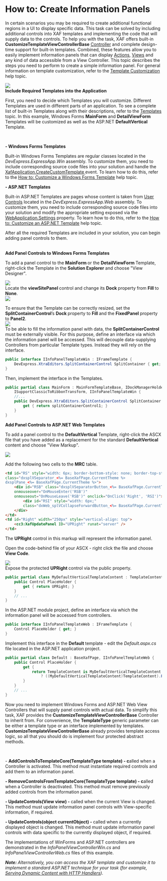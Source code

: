 # How to: Create Information Panels


<p>In certain scenarios you may be required to create additional functional regions in a UI to display specific data. This task can be solved by including additional controls into XAF templates and implementing the code that will supply data to the controls. To help you with the task, XAF offers built-in <strong>CustomizeTemplateViewControllerBase</strong> <a href="https://documentation.devexpress.com/xaf/CustomDocument2621.aspx"><u>Controller</u></a> and complete design-time support for built-in templates. Combined, these features allow you to easily implement information panels that can display <a href="https://documentation.devexpress.com/xaf/CustomDocument2622.aspx"><u>Actions</u></a>, <a href="https://documentation.devexpress.com/xaf/CustomDocument2611.aspx"><u>Views</u></a> and any kind of data accessible from a View Controller. This topic describes the steps you need to perform to create a simple information panel. For general information on template customization, refer to the <a href="https://documentation.devexpress.com/xaf/CustomDocument2696.aspx"><u>Template Customization</u></a> help topic.</p><p><img src="https://raw.githubusercontent.com/DevExpress-Examples/how-to-create-information-panels-e2690/12.1.4+/media/ace213d6-dd13-4759-8f45-215502e2983a.png"><br />
<strong>Include Required Templates into the Application</strong></p><p>First, you need to decide which Templates you will customize. Different Templates are used in different parts of an application. To see a complete list of built-in Templates along with their descriptions, refer to the <a href="https://documentation.devexpress.com/xaf/CustomDocument2609.aspx"><u>Templates</u></a> topic. In this example, Windows Forms <strong>MainForm</strong> and <strong>DetailViewForm</strong> Templates will be customized as well as the ASP.NET <strong>DefaultVertical</strong> Template.</p><br />
<p><strong>- Windows Forms Templates</strong></p><p>Built-in Windows Forms Templates are regular classes located in the <i>DevExpress.ExpressApp.Win</i> assembly. To customize them, you need to include corresponding source code files into your solution and handle the <a href="https://documentation.devexpress.com/xaf/DevExpressExpressAppXafApplication_CreateCustomTemplatetopic.aspx"><u>XafApplication.CreateCustomTemplate</u></a><u> </u>event. To learn how to do this, refer to the <a href="https://documentation.devexpress.com/xaf/CustomDocument2618.aspx"><u>How to: Customize a Windows Forms Template</u></a> help topic.</p><p><strong>- ASP.NET Templates</strong></p><p>Built-in ASP.NET Templates are pages whose content is taken from <a href="http://msdn.microsoft.com/en-us/library/system.web.ui.usercontrol(v=vs.90).aspx"><u>User Controls</u></a> located in the <i>DevExpress.ExpressApp.Web</i> assembly. To customize them, you need to include corresponding source code files into your solution and modify the appropriate setting exposed via the <a href="https://documentation.devexpress.com/xaf/DevExpressExpressAppWebWebApplication_Settingstopic.aspx"><u>WebApplication.Settings</u></a> property. To learn how to do this, refer to the <a href="https://documentation.devexpress.com/xaf/CustomDocument3460.aspx"><u>How to: Customize an ASP.NET Template</u></a> help topic.</p><p>After all the required Templates are included in your solution, you can begin adding panel controls to them.</p><p><strong><br />
Add Panel Controls to Windows Forms Templates</strong></p><p>To add a panel control to the <strong>MainForm </strong>or the <strong>DetailViewForm </strong>Template, right-click the Template in the <strong>Solution Explorer</strong> and choose "View Designer".</p><p><img src="https://raw.githubusercontent.com/DevExpress-Examples/how-to-create-information-panels-e2690/12.1.4+/media/3a139028-7e2c-4ce2-9922-ea0fa2c27cef.png"><br />
Locate the <strong>viewSitePanel </strong>control and change its <strong>Dock </strong>property from <strong>Fill </strong>to <strong>None</strong>.<br />
<img src="https://raw.githubusercontent.com/DevExpress-Examples/how-to-create-information-panels-e2690/12.1.4+/media/1926b8c0-b588-484a-a635-f758d3477f9f.png"></p><p>To ensure that the Template can be correctly resized, set the <strong>SplitContainerControl</strong>’s <strong>Dock </strong>property to <strong>Fill </strong>and the <strong>FixedPanel </strong>property to <strong>Panel2</strong>.<br />
<img src="https://raw.githubusercontent.com/DevExpress-Examples/how-to-create-information-panels-e2690/12.1.4+/media/6b77e4c5-7218-43ab-8b63-e8d8a1a6ec5e.png"><br />
To be able to fill the information panel with data, the <strong>SplitContainerControl </strong>must be externally visible. For this purpose, define an interface via which the information panel will be accessed. This will decouple data-supplying Controllers from particular Template types. Instead they will rely on the interface.</p><p></p>

```cs
public interface IInfoPanelTemplateWin : IFrameTemplate {        
    DevExpress.XtraEditors.SplitContainerControl SplitContainer { get; }
}


```

<p>Then, implement the interface in the Templates.<br />
</p>

```cs
public partial class MainForm : MainFormTemplateBase, IDockManagerHolder, 
    ISupportClassicToRibbonTransform, IInfoPanelTemplateWin {
    //... 
    public DevExpress.XtraEditors.SplitContainerControl SplitContainer {
        get { return splitContainerControl1; }
    }
}

```

<p><strong>Add Panel Controls to ASP.NET Web Templates</strong></p><p>To add a panel control to the <strong>DefaultVertical </strong>Template, right-click the ASCX file that you have added as a replacement for the standard <strong>DefaultVertical </strong>content and choose "View Markup".</p><p><img src="https://raw.githubusercontent.com/DevExpress-Examples/how-to-create-information-panels-e2690/12.1.4+/media/ad57e0bd-5e73-4e54-964d-339ee6dde7a1.png"></p><p>Add the following two cells to the <strong>MRC</strong> table.</p><p></p>

```aspx
<td id="RS" style="width: 6px; border-bottom-style: none; border-top-style: none"
class="dxsplVSeparator_<%= BaseXafPage.CurrentTheme %> 
dxsplPane_<%= BaseXafPage.CurrentTheme %>">
    <div id="RSB" class="dxsplVSeparatorButton_<%= BaseXafPage.CurrentTheme %>"
    onmouseover="OnMouseEnter('RSB')"
    onmouseout="OnMouseLeave('RSB')" onclick="OnClick('Right', 'RSI')">
        <div id="RSI" style="width: 6px;" 
        class="dxWeb_splVCollapseForwardButton_<%= BaseXafPage.CurrentTheme %>"/>
    </div>
</td>
<td id="Right" width="250px" style="vertical-align: top">
    <cc3:XafUpdatePanel ID="UPRight" runat="server" />
</td>

```

<p>The <strong>UPRight</strong> control in this markup will represent the information panel.</p><p>Open the code-behind file of your ASCX - right click the file and choose <strong>View Code</strong>.</p><p><img src="https://raw.githubusercontent.com/DevExpress-Examples/how-to-create-information-panels-e2690/12.1.4+/media/91de9f4a-cb74-4d72-a841-25cb4077bf7f.png"><br />
Expose the protected <strong>UPRight </strong>control via the public property.<br />
</p>

```cs
public partial class MyDefaultVerticalTemplateContent : TemplateContent {
    public Control PlaceHolder {
        get { return UPRight; }
    }
    // ... 
}

```

<p>In the ASP.NET module project, define an interface via which the information panel will be accessed from controllers.<br />
</p>

```cs
public interface IInfoPanelTemplateWeb : IFrameTemplate {
    Control PlaceHolder { get; }
}

```

<p>Implement this interface in the <strong>Default </strong>template - edit the <i>Default.aspx.cs</i> file located in the ASP.NET application project.<br />
</p>

```cs
public partial class Default : BaseXafPage, IInfoPanelTemplateWeb {
    public Control PlaceHolder {
        get {
            return TemplateContent is MyDefaultVerticalTemplateContent 
                ? ((MyDefaultVerticalTemplateContent)TemplateContent).PlaceHolder : null;
        }
    }
    // ... 
}

```

<p>Now you need to implement Windows Forms and ASP.NET Web View Controllers that will supply panel controls with actual data. To simplify this task, XAF provides the <strong>CustomizeTemplateViewControllerBase<TemplateType></strong> Controller to inherit from. For convenience, the <strong>TemplateType </strong>generic parameter can be either a template type or an interface implemented by templates. <strong>CustomizeTemplateViewControllerBase </strong>already provides template access logic, so all that you should do is implement four protected abstract methods.</p><br />
<p>- <strong>AddControlsToTemplateCore(TemplateType template) - c</strong>alled when a Controller is activated. This method must instantiate required controls and add them to an information panel.</p><p><strong>- RemoveControlsFromTemplateCore(TemplateType template) - c</strong>alled when a Controller is deactivated. This method must remove previously added controls from the information panel.</p><p><strong>- UpdateControls(View view) - </strong>called when the current View is changed. This method must update information panel controls with View-specific information, if required.</p><p><strong>- UpdateControls(object currentObject) - </strong>called when a currently displayed object is changed. This method must update information panel controls with data specific to the currently displayed object, if required.</p><p>The implementations of WinForms and ASP.NET controllers are demonstrated in the <i>InfoPanelViewControllerWin.cs</i> and <i>InfoPanelViewControllerWeb.cs</i> files of this example.</p><p><strong><i>Note: </i></strong><i>Alternatively, you can access the XAF template and customize it to implement a standard ASP.NET technique for your task (for example, </i><a href="http://msdn.microsoft.com/en-us/library/ms972953.aspx"><i><u>Serving Dynamic Content with HTTP Handlers</u></i></a><i>)</i><i>.</i><i><br />
</i></p>

<br/>


